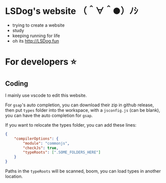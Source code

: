 # LSDog's website （＾∀＾●）ﾉｼ
- trying to create a website
- study
- keeping running for life
- oh its http://LSDog.fun

# For developers ⭐
## Coding
I mainly use vscode to edit this website.

For `gsap`'s auto completion, you can download their zip in github release, then put `types` folder into the workspace, with a `jsconfig.js` (can be blank), you can have the auto completion for `gsap`.

If you want to relocate the types folder, you can add these lines:
```json
{
    "compilerOptions": {
        "module": "commonjs",
        "checkJs": true,
        "typeRoots": [".SOME_FOLDERS_HERE"]
    }
}
```
Paths in the `typeRoots` will be scanned, boom, you can load types in another location.